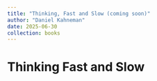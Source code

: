 ```yaml
---
title: "Thinking, Fast and Slow (coming soon)"
author: "Daniel Kahneman"
date: 2025-06-30
collection: books
---
```

# Thinking Fast and Slow

